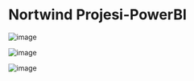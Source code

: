 # Nortwind Projesi-PowerBI

![image](https://github.com/user-attachments/assets/70a1dfd1-4ff7-41ee-9aee-203a9a8c24e7)

![image](https://github.com/user-attachments/assets/46d880d4-df38-4130-bc02-c857a8c44b2d)

![image](https://github.com/user-attachments/assets/2e5e5d42-067c-449f-9a71-2a47c5f02c77)

